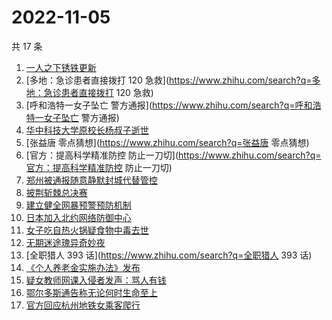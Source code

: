 # 2022-11-05

共 17 条

<!-- BEGIN -->
<!-- 最后更新时间 Sat Nov 05 2022 21:20:46 GMT+0800 (China Standard Time) -->

1. [一人之下锈铁更新](https://www.zhihu.com/search?q=一人之下锈铁更新)
1. [多地：急诊患者直接拨打 120 急救](https://www.zhihu.com/search?q=多地：急诊患者直接拨打 120 急救)
1. [呼和浩特一女子坠亡 警方通报](https://www.zhihu.com/search?q=呼和浩特一女子坠亡 警方通报)
1. [华中科技大学原校长杨叔子逝世](https://www.zhihu.com/search?q=华中科技大学原校长杨叔子逝世)
1. [张益唐 零点猜想](https://www.zhihu.com/search?q=张益唐 零点猜想)
1. [官方：提高科学精准防控 防止一刀切](https://www.zhihu.com/search?q=官方：提高科学精准防控 防止一刀切)
1. [郑州被通报随意静默封城代替管控](https://www.zhihu.com/search?q=郑州被通报随意静默封城代替管控)
1. [披荆斩棘总决赛](https://www.zhihu.com/search?q=披荆斩棘总决赛)
1. [建立健全网暴预警预防机制](https://www.zhihu.com/search?q=建立健全网暴预警预防机制)
1. [日本加入北约网络防御中心](https://www.zhihu.com/search?q=日本加入北约网络防御中心)
1. [女子吃自热火锅疑食物中毒去世](https://www.zhihu.com/search?q=女子吃自热火锅疑食物中毒去世)
1. [无期迷途瑰异奇妙夜](https://www.zhihu.com/search?q=无期迷途瑰异奇妙夜)
1. [全职猎人 393 话](https://www.zhihu.com/search?q=全职猎人 393 话)
1. [《个人养老金实施办法》发布](https://www.zhihu.com/search?q=《个人养老金实施办法》发布)
1. [疑女教师网课入侵者发声：骂人有钱](https://www.zhihu.com/search?q=疑女教师网课入侵者发声：骂人有钱)
1. [鄂尔多斯通告称无论何时生命至上](https://www.zhihu.com/search?q=鄂尔多斯通告称无论何时生命至上)
1. [官方回应杭州地铁女乘客爬行](https://www.zhihu.com/search?q=官方回应杭州地铁女乘客爬行)

<!-- END -->
